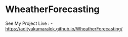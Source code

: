 # WheatherForecasting
See My Project Live : -
https://adityakumaralok.github.io/WheatherForecasting/
